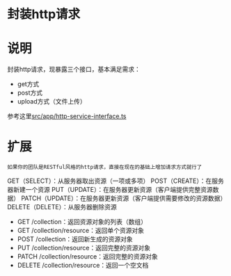 # 封装http请求

# 说明

封装http请求，现暴露三个接口，基本满足需求：

- get方式
- post方式
- upload方式（文件上传）

参考这里[src/app/http-service-interface.ts](../../app/http-service-interface.ts)


# 扩展

`如果你的团队是RESTful风格的http请求，直接在现在的基础上增加请求方式就行了`

GET（SELECT）：从服务器取出资源（一项或多项）
POST（CREATE）：在服务器新建一个资源
PUT（UPDATE）：在服务器更新资源（客户端提供完整资源数据）
PATCH（UPDATE）：在服务器更新资源（客户端提供需要修改的资源数据）
DELETE（DELETE）：从服务器删除资源

 - GET /collection：返回资源对象的列表（数组）
 -  GET /collection/resource：返回单个资源对象
 -  POST /collection：返回新生成的资源对象
 - PUT /collection/resource：返回完整的资源对象
 - PATCH /collection/resource：返回完整的资源对象
 - DELETE /collection/resource：返回一个空文档

